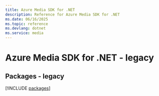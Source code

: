 ```yaml
---
title: Azure Media SDK for .NET
description: Reference for Azure Media SDK for .NET
ms.date: 06/16/2025
ms.topic: reference
ms.devlang: dotnet
ms.service: media
---
```

# Azure Media SDK for .NET - legacy
## Packages - legacy
[!INCLUDE [packages](media-index.md)]